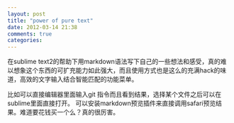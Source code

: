 ```yaml
---
layout: post
title: "power of pure text"
date: 2012-03-14 21:38
comments: true
categories: 
---
```

在sublime text2的帮助下用markdown语法写下自己的一些想法和感受，真的难以想象这个东西的可扩充能力如此强大，而且使用方式也是这么的充满hack的味道，高效的文字输入结合智能匹配的功能菜单。

比如可以直接编辑器里面输入git 指令而且看到结果，选择某个文件之后可以在sublime里面直接打开。
可以安装markdown预览插件来直接调用safari预览结果。难道要花钱买一个么？真的很厉害。